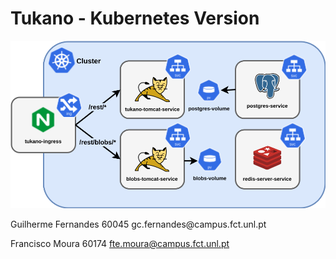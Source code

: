 # Tukano - Kubernetes Version
<p align="center">
<img src="./architecture.svg">
</p>
Guilherme Fernandes 60045 gc.fernandes@campus.fct.unl.pt

Francisco Moura 60174 fte.moura@campus.fct.unl.pt
